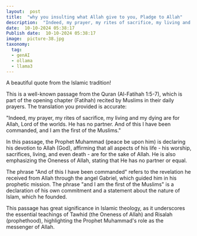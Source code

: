 ```yaml
---
layout:  post
title:  "why you insulting what Allah give to you, Pladge to Allah"
description:  "Indeed, my prayer, my rites of sacrifice, my living and my dying are for Allah , Lord of the worlds. He has no partner. And of this I have been commanded, and I am the first of the Muslims."
date:  10-10-2024 05:38:17
Publish date:  10-10-2024 05:38:17
image:  picture-38.jpg
taxonomy:
  tag:
  - genAI
  - ollama
  - llama3
---
```

A beautiful quote from the Islamic tradition!

This is a well-known passage from the Quran (Al-Fatihah 1:5-7), which is part of the opening chapter (Fatihah) recited by Muslims in their daily prayers. The translation you provided is accurate:

"Indeed, my prayer, my rites of sacrifice, my living and my dying are for Allah, Lord of the worlds. He has no partner. And of this I have been commanded, and I am the first of the Muslims."

In this passage, the Prophet Muhammad (peace be upon him) is declaring his devotion to Allah (God), affirming that all aspects of his life - his worship, sacrifices, living, and even death - are for the sake of Allah. He is also emphasizing the Oneness of Allah, stating that He has no partner or equal.

The phrase "And of this I have been commanded" refers to the revelation he received from Allah through the angel Gabriel, which guided him in his prophetic mission. The phrase "and I am the first of the Muslims" is a declaration of his own commitment and a statement about the nature of Islam, which he founded.

This passage has great significance in Islamic theology, as it underscores the essential teachings of Tawhid (the Oneness of Allah) and Risalah (prophethood), highlighting the Prophet Muhammad's role as the messenger of Allah.